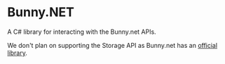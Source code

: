 # Bunny.NET

A C# library for interacting with the Bunny.net APIs.

We don't plan on supporting the Storage API as Bunny.net has an [official 
library][official-storage-lib].

[official-storage-lib]:https://github.com/BunnyWay/BunnyCDN.Net.Storage
